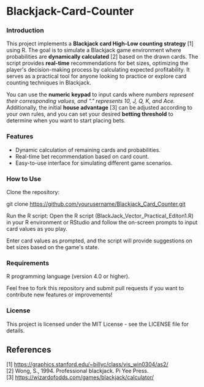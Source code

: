 # Blackjack-Card-Counter

### Introduction
This project implements a **Blackjack card High-Low counting strategy** [1] using R. The goal is to simulate a Blackjack game environment where probabilities are **dynamically calculated** [2] based on the drawn cards. The script provides **real-time** recommendations for bet sizes, optimizing the player's decision-making process by calculating expected profitability. It serves as a practical tool for anyone looking to practice or explore card counting techniques in Blackjack.

You can use the **numeric keypad** to input cards where *numbers represent their corresponding values, and "." represents 10, J, Q, K, and Ace.* Additionally, the initial **house advantage** [3] can be adjusted according to your own rules, and you can set your desired **betting threshold** to determine when you want to start placing bets.

### Features
* Dynamic calculation of remaining cards and probabilities.    
* Real-time bet recommendation based on card count.  
* Easy-to-use interface for simulating different game scenarios.  

### How to Use
Clone the repository:

git clone https://github.com/yourusername/Blackjack_Card_Counter.git

Run the R script: Open the R script (BlackJack_Vector_Practical_Editon1.R) in your R environment or RStudio and follow the on-screen prompts to input card values as you play.

Enter card values as prompted, and the script will provide suggestions on bet sizes based on the game's state.

### Requirements
R programming language (version 4.0 or higher).

Feel free to fork this repository and submit pull requests if you want to contribute new features or improvements!

### License
This project is licensed under the MIT License - see the LICENSE file for details.

## References
[1] https://graphics.stanford.edu/~billyc/class/vis_win0304/as2/   
[2] Wong, S., 1994. Professional blackjack. Pi Yee Press.   
[3] https://wizardofodds.com/games/blackjack/calculator/    
